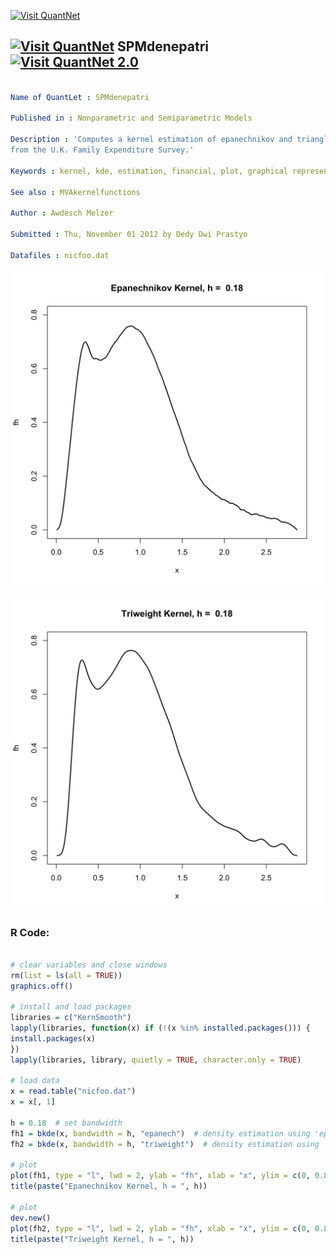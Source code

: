 
[<img src="https://github.com/QuantLet/Styleguide-and-FAQ/blob/master/pictures/banner.png" width="888" alt="Visit QuantNet">](http://quantlet.de/)

## [<img src="https://github.com/QuantLet/Styleguide-and-FAQ/blob/master/pictures/qloqo.png" alt="Visit QuantNet">](http://quantlet.de/) **SPMdenepatri** [<img src="https://github.com/QuantLet/Styleguide-and-FAQ/blob/master/pictures/QN2.png" width="60" alt="Visit QuantNet 2.0">](http://quantlet.de/)

```yaml

Name of QuantLet : SPMdenepatri

Published in : Nonparametric and Semiparametric Models

Description : 'Computes a kernel estimation of epanechnikov and triangle kernel for net-income data
from the U.K. Family Expenditure Survey.'

Keywords : kernel, kde, estimation, financial, plot, graphical representation, data visualization

See also : MVAkernelfunctions

Author : Awdesch Melzer

Submitted : Thu, November 01 2012 by Dedy Dwi Prastyo

Datafiles : nicfoo.dat

```

![Picture1](SPMdenepatri_1-1.png)

![Picture2](SPMdenepatri_2-1.png)


### R Code:
```r

# clear variables and close windows
rm(list = ls(all = TRUE))
graphics.off()

# install and load packages
libraries = c("KernSmooth")
lapply(libraries, function(x) if (!(x %in% installed.packages())) {
install.packages(x)
})
lapply(libraries, library, quietly = TRUE, character.only = TRUE)

# load data
x = read.table("nicfoo.dat")
x = x[, 1]

h = 0.18  # set bandwidth
fh1 = bkde(x, bandwidth = h, "epanech")  # density estimation using 'epanechnikov' kernel
fh2 = bkde(x, bandwidth = h, "triweight")  # density estimation using 'triweight' kenel

# plot
plot(fh1, type = "l", lwd = 2, ylab = "fh", xlab = "x", ylim = c(0, 0.8))
title(paste("Epanechnikov Kernel, h = ", h))

# plot
dev.new()
plot(fh2, type = "l", lwd = 2, ylab = "fh", xlab = "x", ylim = c(0, 0.8))
title(paste("Triweight Kernel, h = ", h))


```
